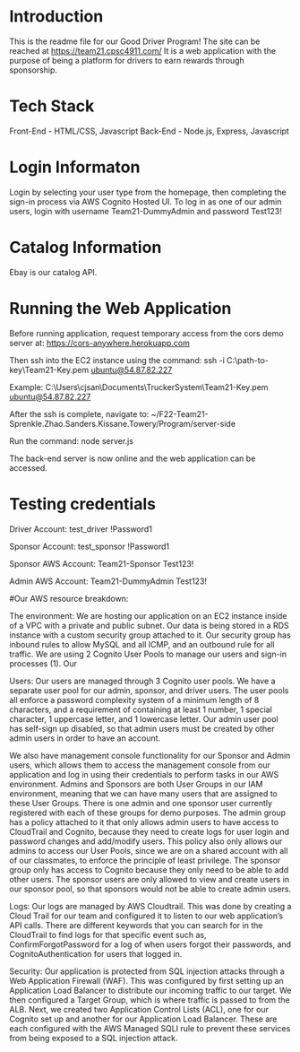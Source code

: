 # Introduction 
This is the readme file for our Good Driver Program! The site can be reached at https://team21.cpsc4911.com/
It is a web application with the purpose of being a platform for drivers to earn rewards through sponsorship.

# Tech Stack
Front-End - HTML/CSS, Javascript
Back-End - Node.js, Express, Javascript

# Login Informaton
Login by selecting your user type from the homepage, then completing the sign-in process via AWS Cognito Hosted UI.  To log in as one of 
our admin users, login with username Team21-DummyAdmin and password Test123!

# Catalog Information
Ebay is our catalog API.

# Running the Web Application
Before running application, request temporary access from the cors demo server at:
        https://cors-anywhere.herokuapp.com

Then ssh into the EC2 instance using the command:
ssh -i C:\path-to-key\Team21-Key.pem ubuntu@54.87.82.227

Example:
C:\Users\cjsan\Documents\TruckerSystem\Team21-Key.pem ubuntu@54.87.82.227

After the ssh is complete, navigate to:
 ~/F22-Team21-Sprenkle.Zhao.Sanders.Kissane.Towery/Program/server-side

Run the command:
node server.js

The back-end server is now online and the web application can be accessed.

# Testing credentials
Driver Account:
test_driver
!Password1

Sponsor Account:
test_sponsor
!Password1

Sponsor AWS Account:
Team21-Sponsor
Test123!

Admin AWS Account:
Team21-DummyAdmin
Test123!

#Our AWS resource breakdown:

The environment:
We are hosting our application on an EC2 instance inside of a VPC with a private and public subnet.  Our data is being stored in a RDS instance with a custom security group attached to it.  Our security group has inbound rules to allow MySQL and all ICMP, and an outbound rule for all traffic.  We are using 2 Cognito User Pools to manage our users and sign-in processes (1). Our 

Users:
Our users are managed through 3 Cognito user pools.  We have a separate user pool for our admin, sponsor, and driver users.  The user pools all enforce a password complexity system of a minimum length of 8 characters, and a requirement of containing at least 1 number, 1 special character, 1 uppercase letter, and 1 lowercase letter.  Our admin user pool has self-sign up disabled, so that admin users must be created by other admin users in order to have an account.

We also have management console functionality for our Sponsor and Admin users, which allows them to access the management console from our application and log in using their credentials to perform tasks in our AWS environment.  Admins and Sponsors are both User Groups in our IAM environment, meaning that we can have many users that are assigned to these User Groups.  There is one admin and one sponsor user currently registered with each of these groups for demo purposes.  The admin group has a policy attached to it that only allows admin users to have access to CloudTrail and Cognito, because they need to create logs for user login and password changes and add/modify users.  This policy also only allows our admins to access our User Pools, since we are on a shared account with all of our classmates, to enforce the principle of least privilege. The sponsor group only has access to Cognito because they only need to be able to add other users.  The sponsor users are only allowed to view and create users in our sponsor pool, so that sponsors would not be able to create admin users.

Logs:
Our logs are managed by AWS Cloudtrail.  This was done by creating a Cloud Trail for our team and configured it to listen to our web application’s API calls.  There are different keywords that you can search for in the CloudTrail to find logs for that specific event such as, ConfirmForgotPassword for  a log of when users forgot their passwords, and  CognitoAuthentication for users that logged in.

Security:
Our application is protected from SQL injection attacks through a Web Application Firewall (WAF).  This was configured by first setting up an Application Load Balancer to distribute our incoming traffic to our target.  We then configured a Target Group, which is where traffic is passed to from the ALB.  Next, we created two Application Control Lists (ACL), one for our Cognito set up and another for our Application Load Balancer.  These are each configured with the AWS Managed SQLI rule to prevent these services from being exposed to a SQL injection attack.

